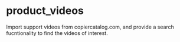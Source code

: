 # product_videos
Import support videos from copiercatalog.com, and provide a search fucntionality to find the videos of interest.
